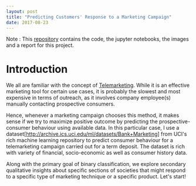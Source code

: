 ```yaml
---
layout: post
title: "Predicting Customers' Response to a Marketing Campaign"
date: 2017-08-23
---
```

Note : This [repository](https://github.com/nachiketmparanjape/Bank_UCI) contains the code, the jupyter notebooks, the images and a report for this project.
# Introduction

  We all are familiar with the concept of [Telemarketing](https://en.wikipedia.org/wiki/Telemarketing). While it is an effective marketing tool for certain use cases, it is probably the slowest and most expensive in terms of outreach, as it involves company employee(s) manually contacting prospective consumers.
  
  Hence, whenever a marketing campaign chooses this method, it makes sense if we try to maximize positive outcome by predicting the prospective-consumer behaviour using available data. In this particular case, I use a dataset[http://archive.ics.uci.edu/ml/datasets/Bank+Marketing] from UCI's rich machine learning repository to predict consumer behaviour for a telemarketing campaign carried out for a term deposit. The dataset is rich with variety of financial, socio-economic as well as consumer history data.
  
  Along with the primary goal of binary classification, we explore secondary qualitative insights about specific sections of societies that might respond to a specific type of marketing technique or a specific product. Let's start!
